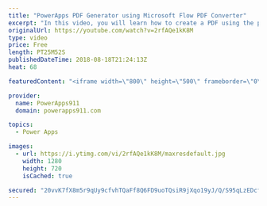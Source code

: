 ```yaml
---
title: "PowerApps PDF Generator using Microsoft Flow PDF Converter"
excerpt: "In this video, you will learn how to create a PDF using the power of PowerApps, Flow, and OneDrive. We walk through everything from generating the HTML, to filling in the variables, adding Flow actions, and finally sending content from PowerApps to the PDF. Very cool.  John Liu's original blog post on"
originalUrl: https://youtube.com/watch?v=2rfAQe1kK8M
type: video
price: Free
length: PT25M52S
publishedDateTime: 2018-08-18T21:24:13Z
heat: 68

featuredContent: "<iframe width=\"800\" height=\"500\" frameborder=\"0\" src=\"https://www.youtube.com/embed/2rfAQe1kK8M\" allow=\"accelerometer; autoplay; encrypted-media; gyroscope; picture-in-picture\" allowfullscreen></iframe>"

provider:
  name: PowerApps911
  domain: powerapps911.com

topics:
  - Power Apps

images:
  - url: https://i.ytimg.com/vi/2rfAQe1kK8M/maxresdefault.jpg
    width: 1280
    height: 720
    isCached: true

secured: "20vvK7fX8m5r9qUy9cfvhTQaFf8Q6FD9uoTQsiR9jXqo19yJ/Q/S95qLzEDcfwbU2XAY3/wxP9kRk33Ou6PGlx6LtFwmCe4TEOyJC/BrGG3gs2h9c+VtvKd1orYGRJRJj8GEof3khZzXM2S3gvKu33t/iniR9g9On1wyjdq5wzJ/a2BI0udxpyFbvi3psROKoiP60QLzwI3eLQS83WsIVVicA3vBg5/vQIYY4eBAzcqs7yOtMd7tvoj8qSP5xiauHk00wFYGSgyuhVuxyevSQ2+bbziUY1Z/4ZiongSMXxipvtMY1ZBeF2myXCkvoz6Ubh7V7EHLlB8JPY4MmGbKJG41r1Of1GpEvOzoJhVuFUn9wITJcER8PSDHw17sfH0if8ujuzoM63TnF69Atofg9DJX51dRAYB9DTxVoqDTAcMGIQ52ZTt0WyKdzd0uraZK;sixRIwkOGv8GCnMv29y0kA=="
---
```


